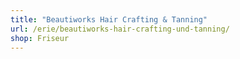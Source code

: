```yaml
---
title: "Beautiworks Hair Crafting & Tanning"
url: /erie/beautiworks-hair-crafting-und-tanning/
shop: Friseur
---
```

